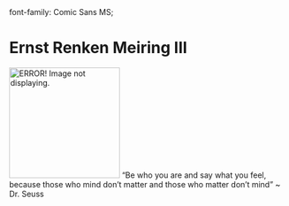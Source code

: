 <!DOCTYPE html>
<html>
<body>
<head>
font-family: Comic Sans MS;
</head>


<h1>Ernst Renken Meiring III</h1>
<p><img src="https://github.com/user-attachments/assets/89408d43-c146-41eb-a9a2-40af109c9145" width="200" height="200" alt="ERROR! Image not displaying."/> “Be who you are and say what you feel, because those who mind don’t matter and those who matter don’t mind” ~ Dr. Seuss
</p>

</body>
</html>
